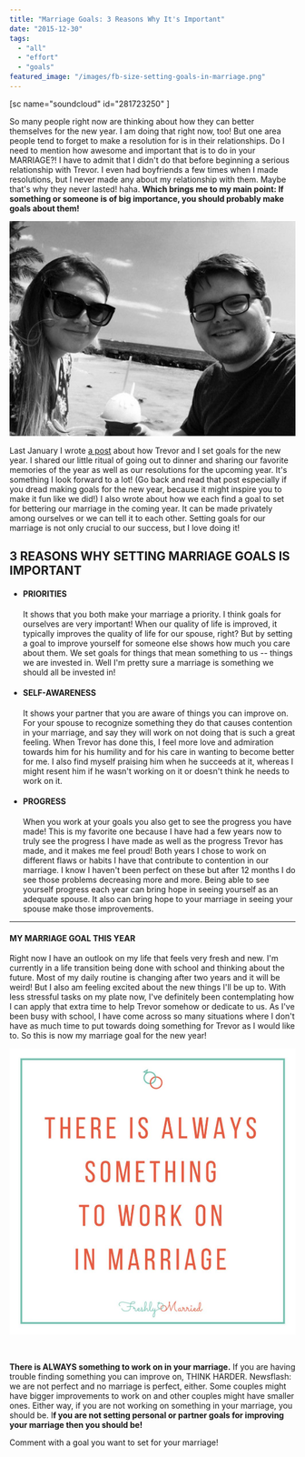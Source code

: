 ```yaml
---
title: "Marriage Goals: 3 Reasons Why It's Important"
date: "2015-12-30"
tags:
  - "all"
  - "effort"
  - "goals"
featured_image: "/images/fb-size-setting-goals-in-marriage.png"
---
```


\[sc name="soundcloud" id="281723250" \]

So many people right now are thinking about how they can better themselves for the new year. I am doing that right now, too! But one area people tend to forget to make a resolution for is in their relationships. Do I need to mention how awesome and important that is to do in your MARRIAGE?! I have to admit that I didn't do that before beginning a serious relationship with Trevor. I even had boyfriends a few times when I made resolutions, but I never made any about my relationship with them. Maybe that's why they never lasted! haha. **Which brings me to my main point: If something or someone is of big importance, you should probably make goals about them!**

![new years resolutions, setting goals as a couple, importance of goal-setting, new year's goals as a couple, freshly married, setting goals, goal setting in marriage, setting goals in marriage, newlywed goal setting, goal setting for newlyweds, married resolutions, new year resolutions, new year resolutions for marriage, marital resolutions, marriage goals, marriage advice](/images/IMG_0028.jpg)

Last January I wrote [a post](http://freshlymarried.com/new-years-resolutions-married-style/) about how Trevor and I set goals for the new year. I shared our little ritual of going out to dinner and sharing our favorite memories of the year as well as our resolutions for the upcoming year. It's something I look forward to a lot! (Go back and read that post especially if you dread making goals for the new year, because it might inspire you to make it fun like we did!) I also wrote about how we each find a goal to set for bettering our marriage in the coming year. It can be made privately among ourselves or we can tell it to each other. Setting goals for our marriage is not only crucial to our success, but I love doing it!

## 3 REASONS WHY SETTING MARRIAGE GOALS IS IMPORTANT

- #### PRIORITIES
    
    It shows that you both make your marriage a priority. I think goals for ourselves are very important! When our quality of life is improved, it typically improves the quality of life for our spouse, right? But by setting a goal to improve yourself for someone else shows how much you care about them. We set goals for things that mean something to us -- things we are invested in. Well I'm pretty sure a marriage is something we should all be invested in!

- #### SELF-AWARENESS
    
    It shows your partner that you are aware of things you can improve on. For your spouse to recognize something they do that causes contention in your marriage, and say they will work on not doing that is such a great feeling. When Trevor has done this, I feel more love and admiration towards him for his humility and for his care in wanting to become better for me. I also find myself praising him when he succeeds at it, whereas I might resent him if he wasn't working on it or doesn't think he needs to work on it.

- #### PROGRESS
    
    When you work at your goals you also get to see the progress you have made! This is my favorite one because I have had a few years now to truly see the progress I have made as well as the progress Trevor has made, and it makes me feel proud! Both years I chose to work on different flaws or habits I have that contribute to contention in our marriage. I know I haven't been perfect on these but after 12 months I do see those problems decreasing more and more. Being able to see yourself progress each year can bring hope in seeing yourself as an adequate spouse. It also can bring hope to your marriage in seeing your spouse make those improvements.

* * *

#### MY MARRIAGE GOAL THIS YEAR

Right now I have an outlook on my life that feels very fresh and new. I'm currently in a life transition being done with school and thinking about the future. Most of my daily routine is changing after two years and it will be weird! But I also am feeling excited about the new things I'll be up to. With less stressful tasks on my plate now, I've definitely been contemplating how I can apply that extra time to help Trevor somehow or dedicate to us. As I've been busy with school, I have come across so many situations where I don't have as much time to put towards doing something for Trevor as I would like to. So this is now my marriage goal for the new year!

![new years resolutions, setting goals as a couple, importance of goal-setting, new year's goals as a couple, freshly married, setting goals, goal setting in marriage, setting goals in marriage, newlywed goal setting, goal setting for newlyweds, married resolutions, new year resolutions, new year resolutions for marriage, marital resolutions, marriage goals, marriage advice ](/images/there-is-always-something-to-work-on-in-marriage-1.jpg)

 

**There is ALWAYS something to work on in your marriage.** If you are having trouble finding something you can improve on, THINK HARDER. Newsflash: we are not perfect and no marriage is perfect, either. Some couples might have bigger improvements to work on and other couples might have smaller ones. Either way, if you are not working on something in your marriage, you should be. I**f you are not setting personal or partner goals for improving your marriage then you should be!** 

Comment with a goal you want to set for your marriage!
